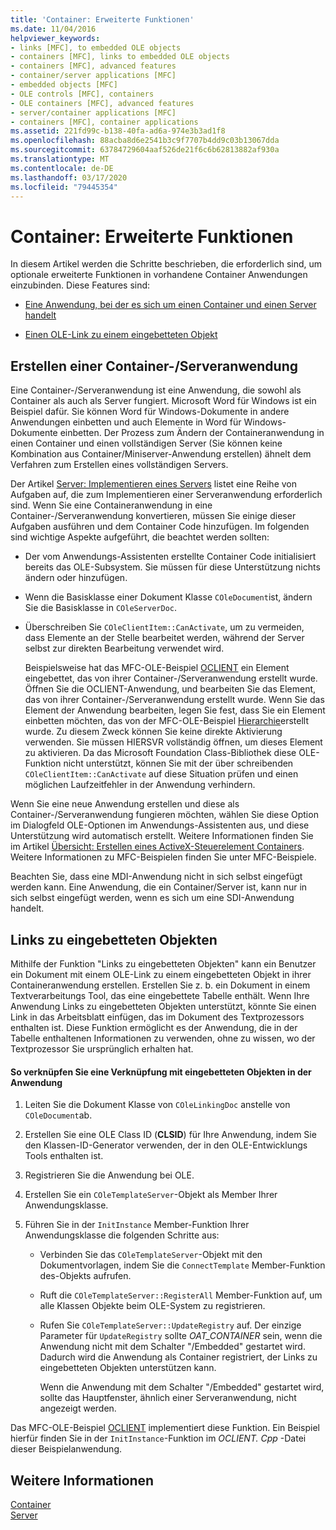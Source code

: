 ```yaml
---
title: 'Container: Erweiterte Funktionen'
ms.date: 11/04/2016
helpviewer_keywords:
- links [MFC], to embedded OLE objects
- containers [MFC], links to embedded OLE objects
- containers [MFC], advanced features
- container/server applications [MFC]
- embedded objects [MFC]
- OLE controls [MFC], containers
- OLE containers [MFC], advanced features
- server/container applications [MFC]
- containers [MFC], container applications
ms.assetid: 221fd99c-b138-40fa-ad6a-974e3b3ad1f8
ms.openlocfilehash: 88acba8d6e2541b3c9f7707b4dd9c03b13067dda
ms.sourcegitcommit: 63784729604aaf526de21f6c6b62813882af930a
ms.translationtype: MT
ms.contentlocale: de-DE
ms.lasthandoff: 03/17/2020
ms.locfileid: "79445354"
---
```

# <a name="containers-advanced-features"></a>Container: Erweiterte Funktionen

In diesem Artikel werden die Schritte beschrieben, die erforderlich sind, um optionale erweiterte Funktionen in vorhandene Container Anwendungen einzubinden. Diese Features sind:

- [Eine Anwendung, bei der es sich um einen Container und einen Server handelt](#_core_creating_a_container_server_application)

- [Einen OLE-Link zu einem eingebetteten Objekt](#_core_links_to_embedded_objects)

##  <a name="_core_creating_a_container_server_application"></a>Erstellen einer Container-/Serveranwendung

Eine Container-/Serveranwendung ist eine Anwendung, die sowohl als Container als auch als Server fungiert. Microsoft Word für Windows ist ein Beispiel dafür. Sie können Word für Windows-Dokumente in andere Anwendungen einbetten und auch Elemente in Word für Windows-Dokumente einbetten. Der Prozess zum Ändern der Containeranwendung in einen Container und einen vollständigen Server (Sie können keine Kombination aus Container/Miniserver-Anwendung erstellen) ähnelt dem Verfahren zum Erstellen eines vollständigen Servers.

Der Artikel [Server: Implementieren eines Servers](../mfc/servers-implementing-a-server.md) listet eine Reihe von Aufgaben auf, die zum Implementieren einer Serveranwendung erforderlich sind. Wenn Sie eine Containeranwendung in eine Container-/Serveranwendung konvertieren, müssen Sie einige dieser Aufgaben ausführen und dem Container Code hinzufügen. Im folgenden sind wichtige Aspekte aufgeführt, die beachtet werden sollten:

- Der vom Anwendungs-Assistenten erstellte Container Code initialisiert bereits das OLE-Subsystem. Sie müssen für diese Unterstützung nichts ändern oder hinzufügen.

- Wenn die Basisklasse einer Dokument Klasse `COleDocument`ist, ändern Sie die Basisklasse in `COleServerDoc`.

- Überschreiben Sie `COleClientItem::CanActivate`, um zu vermeiden, dass Elemente an der Stelle bearbeitet werden, während der Server selbst zur direkten Bearbeitung verwendet wird.

   Beispielsweise hat das MFC-OLE-Beispiel [OCLIENT](../overview/visual-cpp-samples.md) ein Element eingebettet, das von ihrer Container-/Serveranwendung erstellt wurde. Öffnen Sie die OCLIENT-Anwendung, und bearbeiten Sie das Element, das von ihrer Container-/Serveranwendung erstellt wurde. Wenn Sie das Element der Anwendung bearbeiten, legen Sie fest, dass Sie ein Element einbetten möchten, das von der MFC-OLE-Beispiel [Hierarchie](../overview/visual-cpp-samples.md)erstellt wurde. Zu diesem Zweck können Sie keine direkte Aktivierung verwenden. Sie müssen HIERSVR vollständig öffnen, um dieses Element zu aktivieren. Da das Microsoft Foundation Class-Bibliothek diese OLE-Funktion nicht unterstützt, können Sie mit der über schreibenden `COleClientItem::CanActivate` auf diese Situation prüfen und einen möglichen Laufzeitfehler in der Anwendung verhindern.

Wenn Sie eine neue Anwendung erstellen und diese als Container-/Serveranwendung fungieren möchten, wählen Sie diese Option im Dialogfeld OLE-Optionen im Anwendungs-Assistenten aus, und diese Unterstützung wird automatisch erstellt. Weitere Informationen finden Sie im Artikel [Übersicht: Erstellen eines ActiveX-Steuerelement Containers](../mfc/reference/creating-an-mfc-activex-control-container.md). Weitere Informationen zu MFC-Beispielen finden Sie unter MFC-Beispiele.

Beachten Sie, dass eine MDI-Anwendung nicht in sich selbst eingefügt werden kann. Eine Anwendung, die ein Container/Server ist, kann nur in sich selbst eingefügt werden, wenn es sich um eine SDI-Anwendung handelt.

##  <a name="_core_links_to_embedded_objects"></a>Links zu eingebetteten Objekten

Mithilfe der Funktion "Links zu eingebetteten Objekten" kann ein Benutzer ein Dokument mit einem OLE-Link zu einem eingebetteten Objekt in ihrer Containeranwendung erstellen. Erstellen Sie z. b. ein Dokument in einem Textverarbeitungs Tool, das eine eingebettete Tabelle enthält. Wenn Ihre Anwendung Links zu eingebetteten Objekten unterstützt, könnte Sie einen Link in das Arbeitsblatt einfügen, das im Dokument des Textprozessors enthalten ist. Diese Funktion ermöglicht es der Anwendung, die in der Tabelle enthaltenen Informationen zu verwenden, ohne zu wissen, wo der Textprozessor Sie ursprünglich erhalten hat.

#### <a name="to-link-to-embedded-objects-in-your-application"></a>So verknüpfen Sie eine Verknüpfung mit eingebetteten Objekten in der Anwendung

1. Leiten Sie die Dokument Klasse von `COleLinkingDoc` anstelle von `COleDocument`ab.

1. Erstellen Sie eine OLE Class ID (**CLSID**) für Ihre Anwendung, indem Sie den Klassen-ID-Generator verwenden, der in den OLE-Entwicklungs Tools enthalten ist.

1. Registrieren Sie die Anwendung bei OLE.

1. Erstellen Sie ein `COleTemplateServer`-Objekt als Member Ihrer Anwendungsklasse.

1. Führen Sie in der `InitInstance` Member-Funktion Ihrer Anwendungsklasse die folgenden Schritte aus:

   - Verbinden Sie das `COleTemplateServer`-Objekt mit den Dokumentvorlagen, indem Sie die `ConnectTemplate` Member-Funktion des-Objekts aufrufen.

   - Ruft die `COleTemplateServer::RegisterAll` Member-Funktion auf, um alle Klassen Objekte beim OLE-System zu registrieren.

   - Rufen Sie `COleTemplateServer::UpdateRegistry` auf. Der einzige Parameter für `UpdateRegistry` sollte *OAT_CONTAINER* sein, wenn die Anwendung nicht mit dem Schalter "/Embedded" gestartet wird. Dadurch wird die Anwendung als Container registriert, der Links zu eingebetteten Objekten unterstützen kann.

      Wenn die Anwendung mit dem Schalter "/Embedded" gestartet wird, sollte das Hauptfenster, ähnlich einer Serveranwendung, nicht angezeigt werden.

Das MFC-OLE-Beispiel [OCLIENT](../overview/visual-cpp-samples.md) implementiert diese Funktion. Ein Beispiel hierfür finden Sie in der `InitInstance`-Funktion im *OCLIENT. Cpp* -Datei dieser Beispielanwendung.

## <a name="see-also"></a>Weitere Informationen

[Container](../mfc/containers.md)<br/>
[Server](../mfc/servers.md)

